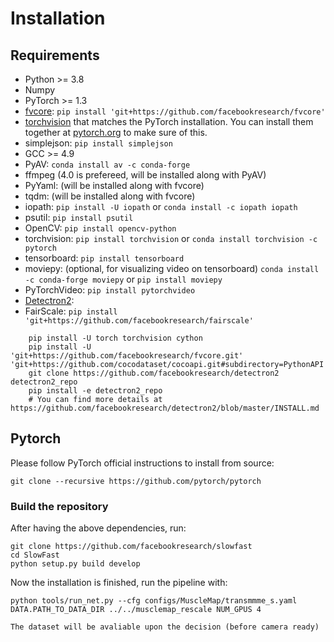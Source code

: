 # Installation

## Requirements
- Python >= 3.8
- Numpy
- PyTorch >= 1.3
- [fvcore](https://github.com/facebookresearch/fvcore/): `pip install 'git+https://github.com/facebookresearch/fvcore'`
- [torchvision](https://github.com/pytorch/vision/) that matches the PyTorch installation.
  You can install them together at [pytorch.org](https://pytorch.org) to make sure of this.
- simplejson: `pip install simplejson`
- GCC >= 4.9
- PyAV: `conda install av -c conda-forge`
- ffmpeg (4.0 is prefereed, will be installed along with PyAV)
- PyYaml: (will be installed along with fvcore)
- tqdm: (will be installed along with fvcore)
- iopath: `pip install -U iopath` or `conda install -c iopath iopath`
- psutil: `pip install psutil`
- OpenCV: `pip install opencv-python`
- torchvision: `pip install torchvision` or `conda install torchvision -c pytorch`
- tensorboard: `pip install tensorboard`
- moviepy: (optional, for visualizing video on tensorboard) `conda install -c conda-forge moviepy` or `pip install moviepy`
- PyTorchVideo: `pip install pytorchvideo`
- [Detectron2](https://github.com/facebookresearch/detectron2):
- FairScale: `pip install 'git+https://github.com/facebookresearch/fairscale'`
```
    pip install -U torch torchvision cython
    pip install -U 'git+https://github.com/facebookresearch/fvcore.git' 'git+https://github.com/cocodataset/cocoapi.git#subdirectory=PythonAPI'
    git clone https://github.com/facebookresearch/detectron2 detectron2_repo
    pip install -e detectron2_repo
    # You can find more details at https://github.com/facebookresearch/detectron2/blob/master/INSTALL.md
```

## Pytorch
Please follow PyTorch official instructions to install from source:
```
git clone --recursive https://github.com/pytorch/pytorch
```

### Build the repository

After having the above dependencies, run:
```
git clone https://github.com/facebookresearch/slowfast
cd SlowFast
python setup.py build develop
```

Now the installation is finished, run the pipeline with:
```
python tools/run_net.py --cfg configs/MuscleMap/transmmme_s.yaml DATA.PATH_TO_DATA_DIR ../../musclemap_rescale NUM_GPUS 4

The dataset will be avaliable upon the decision (before camera ready)
